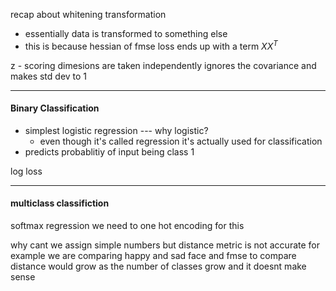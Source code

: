 recap about whitening transformation
- essentially data is transformed to something else 
- this is because hessian of fmse loss ends up with a term $XX^{T}$

z - scoring
	dimesions are taken independently
	ignores the covariance
	and makes std dev to 1 


---
#### Binary Classification
- simplest logistic regression --- why logistic?
	- even though it's called regression it's actually used for classification
- predicts probablitiy of input being class 1


log loss

---
#### multiclass classifiction
softmax regression
we need to one hot encoding for this

why cant we assign simple numbers
	but distance metric is not accurate
	for example we are comparing happy and sad face
	and fmse to compare distance would grow as the number of classes grow and it doesnt make sense

